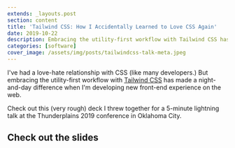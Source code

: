 ```yaml
---
extends: _layouts.post
section: content
title: 'Tailwind CSS: How I Accidentally Learned to Love CSS Again'
date: 2019-10-22
description: Embracing the utility-first workflow with Tailwind CSS has made a night-and-day difference when I'm developing new front-end experience on the web.
categories: [software]
cover_image: /assets/img/posts/tailwindcss-talk-meta.jpeg
---
```

I've had a love-hate relationship with CSS (like many developers.) But embracing the utility-first workflow with [Tailwind CSS](https://tailwindcss.com/) has made a night-and-day difference when I'm developing new front-end experience on the web.

Check out this (very rough) deck I threw together for a 5-minute lightning talk at the Thunderplains 2019 conference in Oklahoma City.

## Check out the slides
<script async class="speakerdeck-embed" data-id="60e97b0265dd44c0a1ea5589d50cbcba" data-ratio="1.77777777777778" src="//speakerdeck.com/assets/embed.js"></script>
